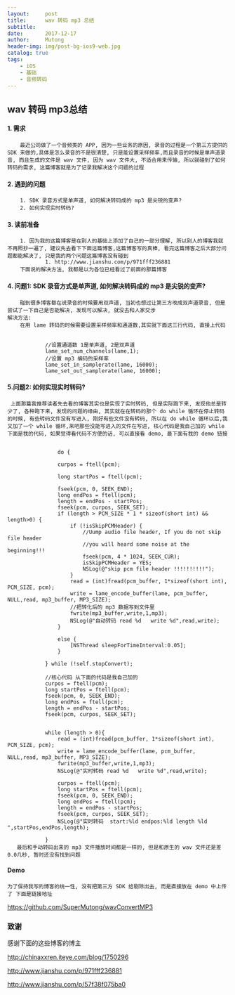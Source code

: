 ```yaml
---
layout:     post
title:      wav 转码 mp3 总结
subtitle:   
date:       2017-12-17
author:     Mutong
header-img: img/post-bg-ios9-web.jpg
catalog: true
tags:
    - iOS
    - 基础
    - 音频转码
---
```



## wav 转码 mp3总结

#### 1. 需求
		最近公司做了一个音频类的 APP, 因为一些业务的原因, 录音的过程是一个第三方提供的 SDK 来做的,具体是怎么录音的不是很清楚, 只是能设置采样频率,而且录音的时候是单声道录音, 而且生成的文件是 wav 文件, 因为 wav 文件大, 不适合用来传输, 所以就碰到了如何转码的需求, 这篇博客就是为了记录我解决这个问题的过程

#### 2. 遇到的问题
		1. SDK 录音方式是单声道, 如何解决转码成的 mp3 是尖锐的变声?
		2. 如何实现实时转码? 

#### 3. 读前准备
		1. 因为我的这篇博客是在别人的基础上添加了自己的一部分理解, 所以别人的博客我就不再照抄一遍了, 建议先去看下下面这篇博客,这篇博客写的真棒, 看完这篇博客之后大部分问题都能解决了, 只是我的两个问题这篇博客没有碰到
				1. http://www.jianshu.com/p/971fff236881
		下面说的解决方法, 我都是以为各位已经看过了前面的那篇博客

#### 4. 问题1: SDK 录音方式是单声道,  如何解决转码成的 mp3 是尖锐的变声?
		碰到很多博客都在说录音的时候要用双声道, 当初也想过让第三方改成双声道录音, 但是尝试了一下自己是否能解决, 发现可以解决, 就没去和人家交涉
	解决方法:
		在用 lame 转码的时候需要设置采样频率和通道数,其实就下面这三行代码, 直接上代码
		

                //设置通道数 1是单声道, 2是双声道
                lame_set_num_channels(lame,1);
                //设置 mp3 编码的采样率
                lame_set_in_samplerate(lame, 16000);
                lame_set_out_samplerate(lame, 16000);
		
	
#### 	5.问题2: 如何实现实时转码? 
	 上面那篇我推荐读者先去看的博客其实也是实现了实时转码, 但是实际跑下来, 发现他总是转少了, 各种跑下来, 发现的问题的缘由, 其实就在在转码的那个 do while 循环在停止转码的时候, 有些转码文件没有写进入, 刚好有些文件没有转码, 所以在 do while 循环以后,我又加了一个 while 循环,来吧那些没能写进入的文件在写进, 核心代码是我自己加的 while  下面是我的代码, 如果觉得看代码不方便的话, 可以直接看 demo, 最下面有我的 demo 链接
	 

                    do {
                    
                    curpos = ftell(pcm);
                    
                    long startPos = ftell(pcm);
                    
                    fseek(pcm, 0, SEEK_END);
                    long endPos = ftell(pcm);
                    length = endPos - startPos;
                    fseek(pcm, curpos, SEEK_SET);
                    if (length > PCM_SIZE * 1 * sizeof(short int) && length>0) {
                        if (!isSkipPCMHeader) {
                            //Uump audio file header, If you do not skip file header
                            //you will heard some noise at the beginning!!!
                            fseek(pcm, 4 * 1024, SEEK_CUR);
                            isSkipPCMHeader = YES;
                            NSLog(@"skip pcm file header !!!!!!!!!!");
                        }
                        read = (int)fread(pcm_buffer, 1*sizeof(short int), PCM_SIZE, pcm);
                        write = lame_encode_buffer(lame, pcm_buffer, NULL,read, mp3_buffer, MP3_SIZE);
                        //把转化后的 mp3 数据写到文件里
                        fwrite(mp3_buffer,write,1,mp3);
                        NSLog(@"自动转码 read %d   write %d",read,write);
                    }
                    
                    else {
                        [NSThread sleepForTimeInterval:0.05];
                    }
                    
                } while (!self.stopConvert);
                
                //核心代码 从下面的代码是我自己加的
                curpos = ftell(pcm);
                long startPos = ftell(pcm);
                fseek(pcm, 0, SEEK_END);
                long endPos = ftell(pcm);
                length = endPos - startPos;
                fseek(pcm, curpos, SEEK_SET);
                
                
                while (length > 0){
                    read = (int)fread(pcm_buffer, 1*sizeof(short int), PCM_SIZE, pcm);
                    write = lame_encode_buffer(lame, pcm_buffer, NULL,read, mp3_buffer, MP3_SIZE);
                    fwrite(mp3_buffer,write,1,mp3);
                    NSLog(@"实时转码 read %d   write %d",read,write);
                    
                    curpos = ftell(pcm);
                    long startPos = ftell(pcm);
                    fseek(pcm, 0, SEEK_END);
                    long endPos = ftell(pcm);
                    length = endPos - startPos;
                    fseek(pcm, curpos, SEEK_SET);
                    NSLog(@"实时转码  start:%ld endpos:%ld length %ld ",startPos,endPos,length);
                    
                }
       最后和手动转码出来的 mp3 文件播放时间都是一样的, 但是和原生的 wav 文件还是差0.0几秒, 暂时还没有找到问题

#### Demo
	为了保持我写的博客的统一性, 没有把第三方 SDK 给剔除出去, 而是直接放在 demo 中上传了 下面是链接地址

https://github.com/SuperMutong/wavConvertMP3

### 致谢

感谢下面的这些博客的博主

http://chinaxxren.iteye.com/blog/1750296

http://www.jianshu.com/p/971fff236881

http://www.jianshu.com/p/57f38f075ba0
